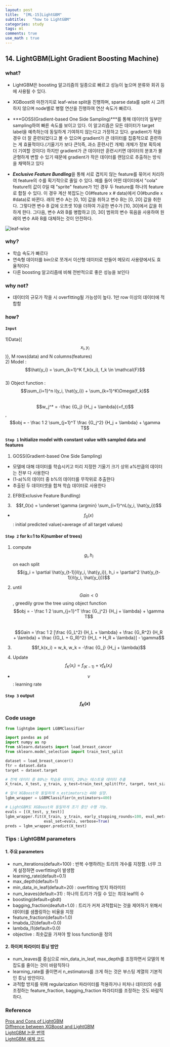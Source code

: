```yaml
---
layout: post
title:  "[ML-15]LightGBM"
subtitle:   "how to LightGBM"
categories: study
tags: ml
comments: true
use_math : true
---
```


## 14. LightGBM(Light Gradient Boosting Machine)

### what?
- LightGBM은 boosting 알고리즘의 일종으로 빠르고 성능이 높으며 분류와 회귀 등에 사용될 수 있다. 
- XGBoost와 마찬가지로 leaf-wise split을 진행하며, sparse data를 split 시 고려하지 않으며 node별로 병렬 연산을 진행하여 연산 속도가 빠르다. 

- ***GOSS(Gradient-based One Side Sampling)***를 통해 데이터의 일부만 sampling하여 빠른 속도를 보이고 있다. 이 알고리즘은 모든 데이터가 target label을 예측하는데 동일하게 기여하지 않는다고 가정하고 있다. gradient가 작을 경우 더 잘 훈련되었다고 볼 수 있으며 gradient가 큰 데이터를 집중적으로 훈련하는 게 효율적이다.(기울기가 보다 큰1(즉, 과소 훈련시킨 개체) 개체가 정보 획득에 더 기여할 것이다) 하지만 gradient가 큰 데이터만 훈련시키면 데이터의 분포가 불균형하게 변할 수 있기 때문에 gradient가 작은 데이터를 랜덤으로 추출하는 방식을 채택하고 있다

- ***Exclusive Feature Bundling***을 통해 서로 겹치지 않는 feature를 묶어서 처리하여 feature의 수를 획기적으로 줄일 수 있다. 예를 들어 어떤 데이터에서 "cola" feature의 값이 0일 때 "sprite" feature가 1인 경우 두 feature를 하나의 feature로 합칠 수 있다. 이 경우 계산 복잡도는 O(#feature x # data)에서 O(#bundle x #data)로 바뀐다. 래의 변수 A는 [0, 10] 값을 취하고 변수 B는 [0, 20] 값을 취한다. 그렇다면 변수 B 값에 오프셋 10을 더하여 가공한 변수가 [10, 30]에서 값을 취하게 한다. 그다음, 변수 A와 B를 병합하고 [0, 30] 범위의 변수 묶음을 사용하여 원래의 변수 A와 B를 대체하는 것이 안전하다.   

![leaf-wise](https://user-images.githubusercontent.com/35513025/66392558-2c488200-ea0b-11e9-9310-390ab0328e87.png)


### why?
- 학습 속도가 빠르다
- 연속형 데이터를 bin으로 쪼개서 이산형 데이터로 만들어 메모리 사용량에서도 효율적이다
- 다른 boosting 알고리즘에 비해 전반적으로 좋은 성능을 보인다

### why not?
- 데이터의 규모가 작을 시 overfitting될 가능성이 높다. 1만 row 이상의 데이터에 적합함

### how?
#### ```Input``` 
1)Data{($$x_i, y_i$$)}, M rows(data) and N columns(features)  
2) Model : $$\hat{y_i} = \sum_{k=1}^K f_k(x_i), f_k \in \mathcal{F}$$  
3) Object function : $$\sum_{i=1}^n l(y_i, \hat{y_i}) + \sum_{k=1}^K\Omega(f_k)$$  
$$w_j^* = -\frac {G_j} {H_j + \lambda}(=f_t)$$,   
$$obj = - \frac 1 2 \sum_{j=1}^T \frac {G_j^2} {H_j + \lambda} + \gamma T$$  

#### ```Step 1``` Initialize model with constant value with sampled data and features
1) GOSS(Gradient-based One Side Sampling)
- 모델에 대해 데이터를 학습시키고 미리 지정한 기울기 크기 상위 a%만큼의 데이터는 전부 다 사용한다 
- (1-a)%의 데이터 중 b%의 데이터를 무작위로 추출한다 
- 추출된 두 데이터셋을 합쳐 학습 데이터로 사용한다 

2) EFB(Exclusive Feature Bundling)

3) $$f_0(x) = \underset \gamma {argmin} \sum_{i=1}^nL(y_i, \hat{y_i})$$  
- $$f_0(x)$$ : initial predicted value(=average of all target values)  

#### ```Step 2``` for k=1 to K(number of trees)
1) compute $$g_i, h_i$$ on each split$$(g_i = \partial \hat{y_{t-1}}l(y_i, \hat{y_i}),  h_i = \partial^2 \hat{y_{t-1}}l(y_i, \hat{y_i}))$$  

2) until $$Gain < 0$$, greedily grow the tree using object function $$obj = - \frac 1 2 \sum_{j=1}^T \frac {G_j^2} {H_j + \lambda} + \gamma T$$  
$$Gain = \frac 1 2 [\frac {G_L^2} {H_L + \lambda} + \frac {G_R^2} {H_R + \lambda} + \frac {(G_L + G_R)^2} {H_L + H_R + \lambda}] - \gamma$$  

3) $$f_k(x_i) = w_k, w_k = -\frac {G_j} {H_j + \lambda}$$  

4) Update $$f_K(x_i) = f_{(K-1)} + \nu f_k(x_i)$$  
- $$\nu$$ : learning rate  

#### ```Step 3``` output $$f_K(x)$$  


### Code usage
```python
from lightgbm import LGBMClassifier

import pandas as pd
import numpy as np
from sklearn.datasets import load_breast_cancer
from sklearn.model_selection import train_test_split

dataset = load_breast_cancer()
ftr = dataset.data
target = dataset.target

# 전체 데이터 중 80%는 학습용 데이터, 20%는 테스트용 데이터 추출
X_train, X_test, y_train, y_test=train_test_split(ftr, target, test_size=0.2, random_state=156 )

# 앞서 XGBoost와 동일하게 n_estimators는 400 설정. 
lgbm_wrapper = LGBMClassifier(n_estimators=400)

# LightGBM도 XGBoost와 동일하게 조기 중단 수행 가능. 
evals = [(X_test, y_test)]
lgbm_wrapper.fit(X_train, y_train, early_stopping_rounds=100, eval_metric="logloss", 
                 eval_set=evals, verbose=True)
preds = lgbm_wrapper.predict(X_test)
```
### Tips : LightGBM parameters

#### 1. 주요 parameters
- num_iterations(default=100) : 반복 수행하려는 트리의 개수를 지정함. 너무 크게 설정하면 overfitting이 발생함
- learning_rate(default=0.1)
- max_depth(default=1)
- min_data_in_leaf(default=20) : overfitting 방지 파라미터
- num_leaves(default=31) : 하나의 트리가 가질 수 있는 최대 leaf의 수
- boosting(default=gbdt)
- bagging_fraction(deafult=1.0) : 트리가 커져 과적합되는 것을 제어하기 위해서 데이터를 샘플링하는 비율을 지정
- feature_fraction(default=1.0)
- lmabda_l2(default=0.0)
- lambda_l1(default=0.0)
- objective : 최솟값을 가져야 할 loss function을 정의 

#### 2. 하이퍼 파라미터 튜닝 방안
- num_leaves를 중심으로 min_data_in_leaf, max_depth를 조정하면서 모델의 복잡도를 줄이는 것이 바람직하다
- learning_rate를 줄이면서 n_estimators를 크게 하는 것은 부스팅 계열의 기본적인 튜닝 방안이다. 
- 과적합 방지를 위해 regularization 파라미터를 적용하거나 피처나 데이터의 수를 조정하는 feature_fraction, bagging_fraction 파라티터를 조정하는 것도 바람직하다. 

### Reference 
[Pros and Cons of LightGBM](https://towardsdatascience.com/lightgbm-vs-xgboost-which-algorithm-win-the-race-1ff7dd4917d)  
[Diffrence between XGBoost and LightGBM](https://mlexplained.com/2018/01/05/lightgbm-and-xgboost-explained/)  
[LightGBM 논문 번역](https://aldente0630.github.io/data-science/2018/06/29/highly-efficient-gbdt.html)  
[LightGBM 예제 코드](https://github.com/wikibook/ml-definitive-guide/blob/master/4%EC%9E%A5/4.7%20LightGBM.ipynb)




